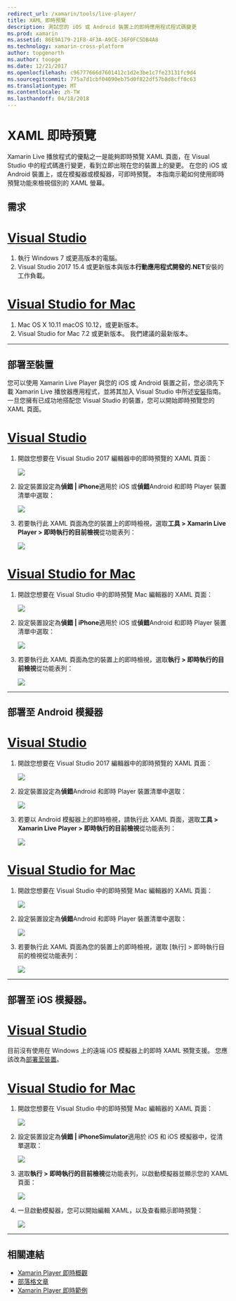 ```yaml
---
redirect_url: /xamarin/tools/live-player/
title: XAML 即時預覽
description: 測試您的 iOS 或 Android 裝置上的即時應用程式程式碼變更
ms.prod: xamarin
ms.assetid: 86E9A179-21F8-4F3A-A9CE-36F0FC5DB4A8
ms.technology: xamarin-cross-platform
author: topgenorth
ms.author: toopge
ms.date: 12/21/2017
ms.openlocfilehash: c96777666d7601412c1d2e3be1c7fe23131fc9d4
ms.sourcegitcommit: 775a7d1cbf04090eb75d0f822df57b8d8cff0c63
ms.translationtype: MT
ms.contentlocale: zh-TW
ms.lasthandoff: 04/18/2018
---
```

# <a name="xaml-live-previewing"></a>XAML 即時預覽

Xamarin Live 播放程式的優點之一是能夠即時預覽 XAML 頁面，在 Visual Studio 中的程式碼進行變更，看到立即出現在您的裝置上的變更。 在您的 iOS 或 Android 裝置上，或在模擬器或模擬器，可即時預覽。 本指南示範如何使用即時預覽功能來檢視個別的 XAML 螢幕。

## <a name="requirements"></a>需求

# <a name="visual-studiotabwindows"></a>[Visual Studio](#tab/windows)

1. 執行 Windows 7 或更高版本的電腦。
2. Visual Studio 2017 15.4 或更新版本與版本**行動應用程式開發的.NET**安裝的工作負載。

# <a name="visual-studio-for-mactabmacos"></a>[Visual Studio for Mac](#tab/macos)

1. Mac OS X 10.11 macOS 10.12，或更新版本。
2. Visual Studio for Mac 7.2 或更新版本。 我們建議的最新版本。

-----



<a name="deploydevice" />

## <a name="deploying-to-device"></a>部署至裝置

您可以使用 Xamarin Live Player 與您的 iOS 或 Android 裝置之前，您必須先下載 Xamarin Live 播放器應用程式，並將其加入 Visual Studio 中所述[安裝](~/tools/live-player/install.md)指南。 一旦您擁有已成功地搭配您 Visual Studio 的裝置，您可以開始即時預覽您的 XAML 頁面。 

# <a name="visual-studiotabwindows"></a>[Visual Studio](#tab/windows)

1. 開啟您想要在 Visual Studio 2017 編輯器中的即時預覽的 XAML 頁面：

    ![](live-view-images/vs-image1.png)

2. 設定裝置設定為**偵錯 | iPhone**適用於 iOS 或**偵錯**Android 和即時 Player 裝置清單中選取：

    ![](live-view-images/vs-image2.png)

3. 若要執行此 XAML 頁面為您的裝置上的即時檢視，選取**工具 > Xamarin Live Player > 即時執行的目前檢視**從功能表列：

    ![](live-view-images/vs-image3.png)

# <a name="visual-studio-for-mactabmacos"></a>[Visual Studio for Mac](#tab/macos)

1. 開啟您想要在 Visual Studio 中的即時預覽 Mac 編輯器的 XAML 頁面：

    ![](live-view-images/image1.png)

2. 設定裝置設定為**偵錯 | iPhone**適用於 iOS 或**偵錯**Android 和即時 Player 裝置清單中選取：

    ![](live-view-images/image2.png)

3. 若要執行此 XAML 頁面為您的裝置上的即時檢視，選取**執行 > 即時執行的目前檢視**從功能表列：

    ![](live-view-images/image3.png)

-----








## <a name="deploying-to-android-emulator"></a>部署至 Android 模擬器

# <a name="visual-studiotabvswin"></a>[Visual Studio](#tab/vswin)

1. 開啟您想要在 Visual Studio 2017 編輯器中的即時預覽的 XAML 頁面：

    ![](live-view-images/vs-image1.png)

2. 設定裝置設定為**偵錯**Android 和即時 Player 裝置清單中選取：

    ![](live-view-images/vs-image4.png)

3. 若要以 Android 模擬器上的即時檢視，請執行此 XAML 頁面，選取**工具 > Xamarin Live Player > 即時執行的目前檢視**從功能表列：

    ![](live-view-images/vs-image3.png)

# <a name="visual-studio-for-mactabvsmac"></a>[Visual Studio for Mac](#tab/vsmac)

1. 開啟您想要在 Visual Studio 中的即時預覽 Mac 編輯器的 XAML 頁面：

    ![](live-view-images/image7.png)

2. 設定裝置設定為**偵錯**Android 和即時 Player 裝置清單中選取：

    ![](live-view-images/image6.png)

3. 若要執行此 XAML 頁面為您的裝置上的即時檢視，選取 [執行] > 即時執行目前的檢視從功能表列：

    ![](live-view-images/image3.png)

-----





## <a name="deploying-to-ios-simulator"></a>部署至 iOS 模擬器。

# <a name="visual-studiotabvswin"></a>[Visual Studio](#tab/vswin)

目前沒有使用在 Windows 上的遠端 iOS 模擬器上的即時 XAML 預覽支援。 您應該改為[部署至裝置](#deploydevice)。

# <a name="visual-studio-for-mactabvsmac"></a>[Visual Studio for Mac](#tab/vsmac)

1. 開啟您想要在 Visual Studio 中的即時預覽 Mac 編輯器的 XAML 頁面：

    ![](live-view-images/image1.png)

2. 設定裝置設定為**偵錯 | iPhoneSimulator**適用於 iOS 和 iOS 模擬器中，從清單選取：

    ![](live-view-images/image2.png)

3. 選取**執行 > 即時執行的目前檢視**從功能表列，以啟動模擬器並顯示您的 XAML 頁面：

    ![](live-view-images/image4.png)

4. 一旦啟動模擬器，您可以開始編輯 XAML，以及查看顯示即時預覽：

    ![](live-view-images/image5.png)  

-----








## <a name="related-links"></a>相關連結

- [Xamarin Player 即時概觀](https://xamarin.com/live)
- [部落格文章](https://blog.xamarin.com/live-player/)
- [Xamarin Player 即時範例](~/tools/live-player/samples.md)
